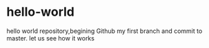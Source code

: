 # hello-world
hello world repository,begining Github
my first branch and commit to master. let us see how it works
